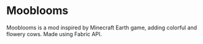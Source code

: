 # Mooblooms

Mooblooms is a mod inspired by Minecraft Earth game, adding colorful and flowery cows.
Made using Fabric API.
